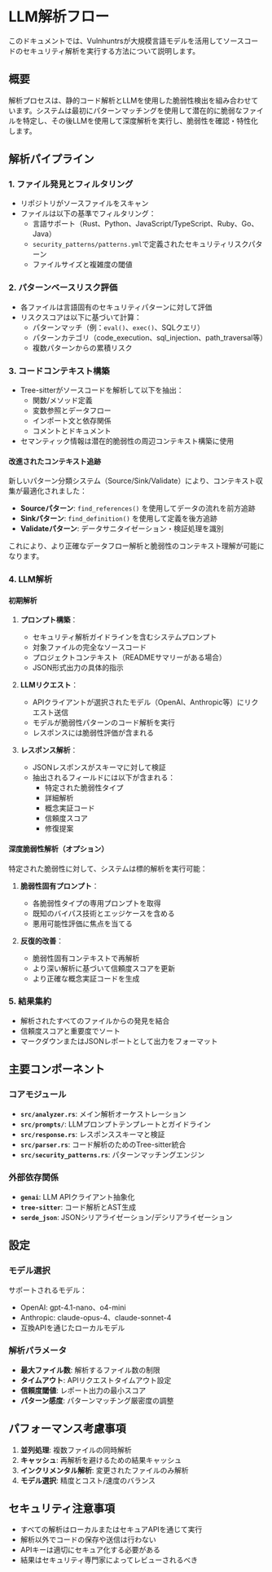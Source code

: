 # LLM解析フロー

このドキュメントでは、Vulnhuntrsが大規模言語モデルを活用してソースコードのセキュリティ解析を実行する方法について説明します。

## 概要

解析プロセスは、静的コード解析とLLMを使用した脆弱性検出を組み合わせています。システムは最初にパターンマッチングを使用して潜在的に脆弱なファイルを特定し、その後LLMを使用して深度解析を実行し、脆弱性を確認・特性化します。

## 解析パイプライン

### 1. ファイル発見とフィルタリング

- リポジトリがソースファイルをスキャン
- ファイルは以下の基準でフィルタリング：
  - 言語サポート（Rust、Python、JavaScript/TypeScript、Ruby、Go、Java）
  - `security_patterns/patterns.yml`で定義されたセキュリティリスクパターン
  - ファイルサイズと複雑度の閾値

### 2. パターンベースリスク評価

- 各ファイルは言語固有のセキュリティパターンに対して評価
- リスクスコアは以下に基づいて計算：
  - パターンマッチ（例：`eval()`、`exec()`、SQLクエリ）
  - パターンカテゴリ（code_execution、sql_injection、path_traversal等）
  - 複数パターンからの累積リスク

### 3. コードコンテキスト構築

- Tree-sitterがソースコードを解析して以下を抽出：
  - 関数/メソッド定義
  - 変数参照とデータフロー
  - インポート文と依存関係
  - コメントとドキュメント
- セマンティック情報は潜在的脆弱性の周辺コンテキスト構築に使用

#### 改進されたコンテキスト追跡

新しいパターン分類システム（Source/Sink/Validate）により、コンテキスト収集が最適化されました：

- **Sourceパターン**: `find_references()` を使用してデータの流れを前方追跡
- **Sinkパターン**: `find_definition()` を使用して定義を後方追跡  
- **Validateパターン**: データサニタイゼーション・検証処理を識別

これにより、より正確なデータフロー解析と脆弱性のコンテキスト理解が可能になります。

### 4. LLM解析

#### 初期解析

1. **プロンプト構築**：
   - セキュリティ解析ガイドラインを含むシステムプロンプト
   - 対象ファイルの完全なソースコード
   - プロジェクトコンテキスト（READMEサマリーがある場合）
   - JSON形式出力の具体的指示

2. **LLMリクエスト**：
   - APIクライアントが選択されたモデル（OpenAI、Anthropic等）にリクエスト送信
   - モデルが脆弱性パターンのコード解析を実行
   - レスポンスには脆弱性評価が含まれる

3. **レスポンス解析**：
   - JSONレスポンスがスキーマに対して検証
   - 抽出されるフィールドには以下が含まれる：
     - 特定された脆弱性タイプ
     - 詳細解析
     - 概念実証コード
     - 信頼度スコア
     - 修復提案

#### 深度脆弱性解析（オプション）

特定された脆弱性に対して、システムは標的解析を実行可能：

1. **脆弱性固有プロンプト**：
   - 各脆弱性タイプの専用プロンプトを取得
   - 既知のバイパス技術とエッジケースを含める
   - 悪用可能性評価に焦点を当てる

2. **反復的改善**：
   - 脆弱性固有コンテキストで再解析
   - より深い解析に基づいて信頼度スコアを更新
   - より正確な概念実証コードを生成

### 5. 結果集約

- 解析されたすべてのファイルからの発見を結合
- 信頼度スコアと重要度でソート
- マークダウンまたはJSONレポートとして出力をフォーマット

## 主要コンポーネント

### コアモジュール

- **`src/analyzer.rs`**: メイン解析オーケストレーション
- **`src/prompts/`**: LLMプロンプトテンプレートとガイドライン
- **`src/response.rs`**: レスポンススキーマと検証
- **`src/parser.rs`**: コード解析のためのTree-sitter統合
- **`src/security_patterns.rs`**: パターンマッチングエンジン

### 外部依存関係

- **`genai`**: LLM APIクライアント抽象化
- **`tree-sitter`**: コード解析とAST生成
- **`serde_json`**: JSONシリアライゼーション/デシリアライゼーション

## 設定

### モデル選択

サポートされるモデル：
- OpenAI: gpt-4.1-nano、o4-mini
- Anthropic: claude-opus-4、claude-sonnet-4
- 互換APIを通じたローカルモデル

### 解析パラメータ

- **最大ファイル数**: 解析するファイル数の制限
- **タイムアウト**: APIリクエストタイムアウト設定
- **信頼度閾値**: レポート出力の最小スコア
- **パターン感度**: パターンマッチング厳密度の調整

## パフォーマンス考慮事項

1. **並列処理**: 複数ファイルの同時解析
2. **キャッシュ**: 再解析を避けるための結果キャッシュ
3. **インクリメンタル解析**: 変更されたファイルのみ解析
4. **モデル選択**: 精度とコスト/速度のバランス

## セキュリティ注意事項

- すべての解析はローカルまたはセキュアAPIを通じて実行
- 解析以外でコードの保存や送信は行わない
- APIキーは適切にセキュア化する必要がある
- 結果はセキュリティ専門家によってレビューされるべき
